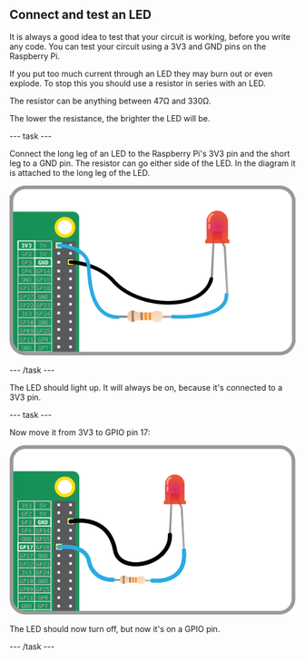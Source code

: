 ## Connect and test an LED

It is always a good idea to test that your circuit is working, before you write any code. You can test your circuit using a 3V3 and GND pins on the Raspberry Pi.

If you put too much current through an LED they may burn out or even explode. To stop this you should use a resistor in series with an LED.

The resistor can be anything between 47Ω and 330Ω. 

The lower the resistance, the brighter the LED will be.

--- task ---

Connect the long leg of an LED to the Raspberry Pi's 3V3 pin and the short leg to a GND pin. The resistor can go either side of the LED. In the diagram it is attached to the long leg of the LED.

![An LED and resistor connected from 3V3 to GND on the Raspberry Pi](images/led-3v3.png)

--- /task ---

The LED should light up. It will always be on, because it's connected to a 3V3 pin.

--- task ---

Now move it from 3V3 to GPIO pin 17:

![An LED and resistor connected from GPIO 17 to GND on the Raspberry Pi](images/led-gpio17.png)

The LED should now turn off, but now it's on a GPIO pin.

--- /task ---


